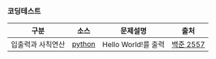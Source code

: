 ### 코딩테스트

|구분|소스|문제설명|출처|
|--|--|--|--|
|입출력과 사칙연산|[python](./README.md)|Hello World!를 출력|[백준 2557](https://www.acmicpc.net/problem/2557)|


